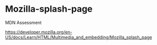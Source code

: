 # Mozilla-splash-page
MDN Assessment

https://developer.mozilla.org/en-US/docs/Learn/HTML/Multimedia_and_embedding/Mozilla_splash_page
